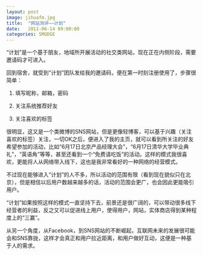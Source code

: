```yaml
---
layout: post
image: jihuafm.jpg
title:  "网站测评——计划"
date:   2011-06-14 09:00:00
categories: SMUDGE
---
```



“计划”是一个基于朋友，地域所开展活动的社交类网站，现在正在内侧阶段，需要邀请码才可进入。



回到宿舍，就受到“计划”团队发给我的邀请码，便在第一时刻注册使用了，步骤很简单：

1. 填写昵称，邮箱，密码

2. 关注系统推荐好友

3. 关注喜欢的标签



很明显，这又是一个类微博的SNS网站，但是更像轻博客，可以基于兴趣（关注喜欢的标签）关注，一切OK之后，便进入了我的主页，就可以看到所关注的好友希望参加的活动，比如“6月17日北京产品经理大会”，“6月17日清华大学毕业典礼”，“英语角”等等，甚至还看到一个“免费请吃饭”的活动。这样的模式我很喜欢，更能将人从网络带入线下，这也是我非常看好的一种网络的经营模式。



不过现在能够进入“计划”的人不多，所以活动的范围有限（看到现在貌似只在北京），但是相信以后用户数越来越多的话，活动的范围会更广，也会因此更能吸引用户。



“计划”如果按照这样的模式一直坚持下去，前景还是很广阔的，可以带动很多线下经营者的利益，反之又可以促进线上用户，使得用户，网站，实体商店得到某种程度上的“三赢”。



从另一个角度，从Facebook，到SNS网站的不断崛起，互联网未来的发展很可能会和SNS靠拢，这样才会真正和用户拉近距离，和用户做好互动，这便是一种基于人的需求。
